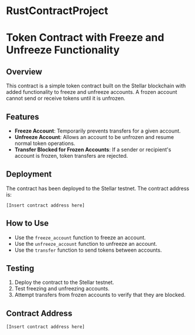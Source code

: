 # RustContractProject
# Token Contract with Freeze and Unfreeze Functionality

## Overview
This contract is a simple token contract built on the Stellar blockchain with added functionality to freeze and unfreeze accounts. A frozen account cannot send or receive tokens until it is unfrozen.

## Features
- **Freeze Account**: Temporarily prevents transfers for a given account.
- **Unfreeze Account**: Allows an account to be unfrozen and resume normal token operations.
- **Transfer Blocked for Frozen Accounts**: If a sender or recipient's account is frozen, token transfers are rejected.

## Deployment
The contract has been deployed to the Stellar testnet. The contract address is:

`[Insert contract address here]`

## How to Use
- Use the `freeze_account` function to freeze an account.
- Use the `unfreeze_account` function to unfreeze an account.
- Use the `transfer` function to send tokens between accounts.

## Testing
1. Deploy the contract to the Stellar testnet.
2. Test freezing and unfreezing accounts.
3. Attempt transfers from frozen accounts to verify that they are blocked.

## Contract Address
`[Insert contract address here]`

